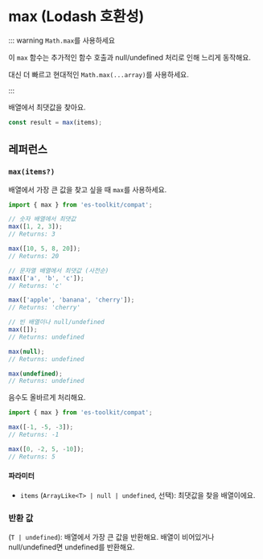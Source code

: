 # max (Lodash 호환성)

::: warning `Math.max`를 사용하세요

이 `max` 함수는 추가적인 함수 호출과 null/undefined 처리로 인해 느리게 동작해요.

대신 더 빠르고 현대적인 `Math.max(...array)`를 사용하세요.

:::

배열에서 최댓값을 찾아요.

```typescript
const result = max(items);
```

## 레퍼런스

### `max(items?)`

배열에서 가장 큰 값을 찾고 싶을 때 `max`를 사용하세요.

```typescript
import { max } from 'es-toolkit/compat';

// 숫자 배열에서 최댓값
max([1, 2, 3]);
// Returns: 3

max([10, 5, 8, 20]);
// Returns: 20

// 문자열 배열에서 최댓값 (사전순)
max(['a', 'b', 'c']);
// Returns: 'c'

max(['apple', 'banana', 'cherry']);
// Returns: 'cherry'

// 빈 배열이나 null/undefined
max([]);
// Returns: undefined

max(null);
// Returns: undefined

max(undefined);
// Returns: undefined
```

음수도 올바르게 처리해요.

```typescript
import { max } from 'es-toolkit/compat';

max([-1, -5, -3]);
// Returns: -1

max([0, -2, 5, -10]);
// Returns: 5
```

#### 파라미터

- `items` (`ArrayLike<T> | null | undefined`, 선택): 최댓값을 찾을 배열이에요.

### 반환 값

(`T | undefined`): 배열에서 가장 큰 값을 반환해요. 배열이 비어있거나 null/undefined면 undefined를 반환해요.
